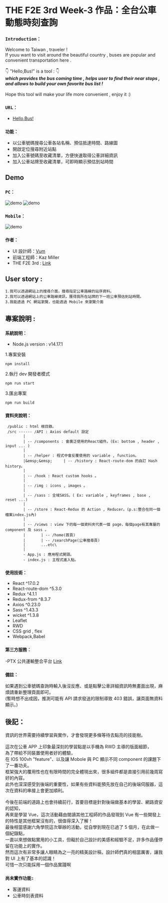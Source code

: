 # THE F2E 3rd Week-3 作品：全台公車動態時刻查詢

### `Introduction：`

Welcome to Taiwan , traveler !\
 If youu want to visit around the beautiful country , buses are popular and convenient transportation here . \
 \
 👇 "Hello,Bus!" is a tool : 👇
\
 **_which provides the bus coming time , helps user to find their near stops , and allows to build your own favorite bus list !_**
\
 \
 Hope this tool will make your life more convenient , enjoy it :)

### `URL：`

- [Hello,Bus!](https://hellobus.netlify.app/#/)

### `功能：`

- 以公車號碼搜尋公車各站名稱、預估抵達時間、路線圖
- 開啟定位搜尋附近站點
- 加入公車號碼至收藏清單，方便快速取得公車詳細資訊
- 加入公車站牌至收藏清單，可即時顯示預估到站時間

## Demo

### `PC：`

![demo](./1.png)
![demo](./2.png)

### `Mobile：`

![demo](./3.png)

### `作者：`

- UI 設計師：[Vum](https://www.figma.com/file/I9HRHRRM2xtTFhoGuJjcJn/The-F2E_week3)
- 前端工程師：Kaz Miller
- THE F2E 3rd : [Link](https://2021.thef2e.com/)

## User story :

    1.我可以透過網站上的搜尋介面，搜尋指定公車路線的站序資料。
    2.我可以透過網站上的公車路線資訊，獲得我所在站牌的下一班公車預估到站時間。
    3.我能透過 PC 網站瀏覽，也能透過 Mobile 來瀏覽介面

## 專案說明 :

### `系統說明：`

- Node.js version : v14.17.1

1.專案安裝

```
npm install
```

2.執行 dev 開發者模式

```
npm run start
```

3.匯出專案

```
npm run build
```

### `資料夾說明：`

```
 /public : html 根目錄。
 /src ------ /API : Axios default 設定
        |
        | -- /components : 會廣泛使用的React組件。(Ex: bottom , header , input ... )
        |
        | -- /helper : 程式中會反覆使用的 variable , function。
        |&emsp;&emsp;     | -- /history : React-route-dom 的自訂 Hash history。
        |
        | -- /hook : React custom hooks 。
        |
        | -- /img : icons , images 。
        |
        | -- /sass : 全域SASS。( Ex: variable , keyframes , base , reset ...)
        |
        | -- /store : React-Redux 的 Action , Reducer。(p.s:整合在同一個檔案index.js內)
        |
        | -- /views : view 下的每一個資料夾代表一個 page，每個page有其專屬的 component 及 sass 。
        |       | -- /home(首頁)
        |       | -- /searchPage(公車搜尋頁)
        |       ...etc\
        |
        - App.js : 應用程式開頭。
        - index.js : 主程式進入點。
```

### `使用技術：`

- React ^17.0.2
- React-route-dom ^5.3.0
- Redux ^4.1.1
- Redux-from ^8.3.7
- Axios ^0.23.0
- Sass ^1.43.3
- wicket ^1.3.8
- Leaflet
- RWD
- CSS grid , flex
- Webpack,Babel

### `第三方服務：`

-PTX 公共運輸整合平台 [Link](https://ptx.transportdata.tw/PTX/)

### `備註：`

如果遇到公車號碼查詢時輸入後沒反應、或是點擊公車詳細資訊時無畫面出現，麻煩請重新整理頁面即可。\
 (暫時想不出成因，推測可能有 API 請求發送的限制導致 403 錯誤，讓頁面無資料顯示。)

## 後記：

資訊的世界需要持續學習與實作，才會發現更多條等待去點亮的技能樹。\
\
這次在公車 APP 上印象最深刻的學習點是以手機為 RWD 主導的版面細節，\
為了帶給不同裝置使用者好的體驗，\
在 IOS 100vh "feature"、以及讓 Mobole 與 PC 顯示不同 component 的課題下了一番功夫。\
框架強大的覆用性也在有限時間的完全體現出來，很多組件都是直接引用前幾周寫好的內容。\
此外也深深感受到後端的重要性，如果有些資料能預先放在自己的後端伺服器，這次在資料的串接上會更加順利。\
\
今後在前端的道路上也會持續前行，首要目標是針對後端做基本的學習、網路資安的認知，\
再來是學習 Vue，這次活動藉由閱讀其他工程師的作品發現到 Vue 有一些開發上的特性是其他框架沒有的，很值得深入了解！\
最後相當感謝六角學院這次舉辦的活動，從自學到現在已過了 5 個月，在此做一個紀錄點，\
一直以來想做點實用的小工具，但礙於自己設計的美感和經驗不足，許多作品僅停留在功能上的實作。\
然而這次有非常多讓人眼睛為之一亮的精美設計稿，設計師們真的相當厲害，讓我對 UI 上有了基本的認識！\
可惜一次只能採用一個作品實踐啊

### `尚未實作功能:`

- 客運資料
- 公車時刻表資料
